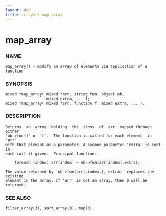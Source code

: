 ```yaml
---
layout: doc
title: arrays / map_array
---
```

# map_array

### NAME

    map_array() - modify an array of elements via application of a function

### SYNOPSIS

    mixed *map_array( mixed *arr, string fun, object ob,
                      mixed extra, ... );
    mixed *map_array( mixed *arr, function f, mixed extra, ... );

### DESCRIPTION

    Returns  an  array  holding  the  items  of 'arr' mapped through either
    'ob->fun()' or 'f'.  The function is called for each element  in  'arr'
    with that element as a parameter. A second parameter 'extra' is sent in
    each call if given.  Principal function:

        foreach (index) arr[index] = ob->fun(arr[index],extra);

    The value returned by 'ob->fun(arr[.index.], extra)' replaces the existing
    element in the array. If 'arr' is not an array, then 0 will be returned.

### SEE ALSO

    filter_array(3), sort_array(3), map(3)

